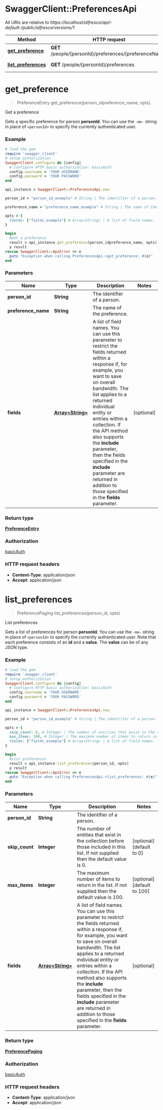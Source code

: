 # SwaggerClient::PreferencesApi

All URIs are relative to *https://localhost/alfresco/api/-default-/public/alfresco/versions/1*

Method | HTTP request | Description
------------- | ------------- | -------------
[**get_preference**](PreferencesApi.md#get_preference) | **GET** /people/{personId}/preferences/{preferenceName} | Get a preference
[**list_preferences**](PreferencesApi.md#list_preferences) | **GET** /people/{personId}/preferences | List preferences


# **get_preference**
> PreferenceEntry get_preference(person_idpreference_name, opts)

Get a preference

Gets a specific preference for person **personId**.  You can use the `-me-` string in place of `<personId>` to specify the currently authenticated user. 

### Example
```ruby
# load the gem
require 'swagger_client'
# setup authorization
SwaggerClient.configure do |config|
  # Configure HTTP basic authorization: basicAuth
  config.username = 'YOUR USERNAME'
  config.password = 'YOUR PASSWORD'
end

api_instance = SwaggerClient::PreferencesApi.new

person_id = "person_id_example" # String | The identifier of a person.

preference_name = "preference_name_example" # String | The name of the preference.

opts = { 
  fields: ["fields_example"] # Array<String> | A list of field names.  You can use this parameter to restrict the fields returned within a response if, for example, you want to save on overall bandwidth.  The list applies to a returned individual entity or entries within a collection.  If the API method also supports the **include** parameter, then the fields specified in the **include** parameter are returned in addition to those specified in the **fields** parameter. 
}

begin
  #Get a preference
  result = api_instance.get_preference(person_idpreference_name, opts)
  p result
rescue SwaggerClient::ApiError => e
  puts "Exception when calling PreferencesApi->get_preference: #{e}"
end
```

### Parameters

Name | Type | Description  | Notes
------------- | ------------- | ------------- | -------------
 **person_id** | **String**| The identifier of a person. | 
 **preference_name** | **String**| The name of the preference. | 
 **fields** | [**Array&lt;String&gt;**](String.md)| A list of field names.  You can use this parameter to restrict the fields returned within a response if, for example, you want to save on overall bandwidth.  The list applies to a returned individual entity or entries within a collection.  If the API method also supports the **include** parameter, then the fields specified in the **include** parameter are returned in addition to those specified in the **fields** parameter.  | [optional] 

### Return type

[**PreferenceEntry**](PreferenceEntry.md)

### Authorization

[basicAuth](../README.md#basicAuth)

### HTTP request headers

 - **Content-Type**: application/json
 - **Accept**: application/json



# **list_preferences**
> PreferencePaging list_preferences(person_id, opts)

List preferences

Gets a list of preferences for person **personId**.  You can use the `-me-` string in place of `<personId>` to specify the currently authenticated user. Note that each preference consists of an **id** and a **value**.   The **value** can be of any JSON type. 

### Example
```ruby
# load the gem
require 'swagger_client'
# setup authorization
SwaggerClient.configure do |config|
  # Configure HTTP basic authorization: basicAuth
  config.username = 'YOUR USERNAME'
  config.password = 'YOUR PASSWORD'
end

api_instance = SwaggerClient::PreferencesApi.new

person_id = "person_id_example" # String | The identifier of a person.

opts = { 
  skip_count: 0, # Integer | The number of entities that exist in the collection before those included in this list.  If not supplied then the default value is 0. 
  max_items: 100, # Integer | The maximum number of items to return in the list.  If not supplied then the default value is 100. 
  fields: ["fields_example"] # Array<String> | A list of field names.  You can use this parameter to restrict the fields returned within a response if, for example, you want to save on overall bandwidth.  The list applies to a returned individual entity or entries within a collection.  If the API method also supports the **include** parameter, then the fields specified in the **include** parameter are returned in addition to those specified in the **fields** parameter. 
}

begin
  #List preferences
  result = api_instance.list_preferences(person_id, opts)
  p result
rescue SwaggerClient::ApiError => e
  puts "Exception when calling PreferencesApi->list_preferences: #{e}"
end
```

### Parameters

Name | Type | Description  | Notes
------------- | ------------- | ------------- | -------------
 **person_id** | **String**| The identifier of a person. | 
 **skip_count** | **Integer**| The number of entities that exist in the collection before those included in this list.  If not supplied then the default value is 0.  | [optional] [default to 0]
 **max_items** | **Integer**| The maximum number of items to return in the list.  If not supplied then the default value is 100.  | [optional] [default to 100]
 **fields** | [**Array&lt;String&gt;**](String.md)| A list of field names.  You can use this parameter to restrict the fields returned within a response if, for example, you want to save on overall bandwidth.  The list applies to a returned individual entity or entries within a collection.  If the API method also supports the **include** parameter, then the fields specified in the **include** parameter are returned in addition to those specified in the **fields** parameter.  | [optional] 

### Return type

[**PreferencePaging**](PreferencePaging.md)

### Authorization

[basicAuth](../README.md#basicAuth)

### HTTP request headers

 - **Content-Type**: application/json
 - **Accept**: application/json



